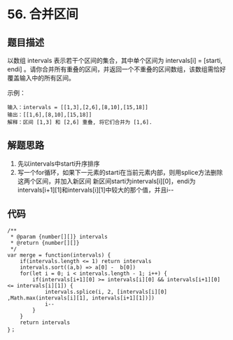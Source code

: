# 56. 合并区间

## 题目描述
以数组 intervals 表示若干个区间的集合，其中单个区间为 intervals[i] = [starti, endi] 。请你合并所有重叠的区间，并返回一个不重叠的区间数组，该数组需恰好覆盖输入中的所有区间。

示例：
```
输入：intervals = [[1,3],[2,6],[8,10],[15,18]]
输出：[[1,6],[8,10],[15,18]]
解释：区间 [1,3] 和 [2,6] 重叠, 将它们合并为 [1,6].
```

## 解题思路
1. 先以intervals中starti升序排序
2. 写一个for循环，如果下一元素的starti在当前元素内部，则用splice方法删除这两个区间，并加入新区间
新区间starti为intervals[i][0]，endi为intervals[i+1][1]和intervals[i][1]中较大的那个值，并且i--

## 代码
```
/**
 * @param {number[][]} intervals
 * @return {number[][]}
 */
var merge = function(intervals) {
    if(intervals.length <= 1) return intervals
    intervals.sort((a,b) => a[0] -  b[0])
    for(let i = 0; i < intervals.length - 1; i++) {
        if(intervals[i+1][0] >= intervals[i][0] && intervals[i+1][0] <= intervals[i][1]) {
            intervals.splice(i, 2, [intervals[i][0] ,Math.max(intervals[i][1], intervals[i+1][1])])
            i--
        }
    }
    return intervals
}；
```